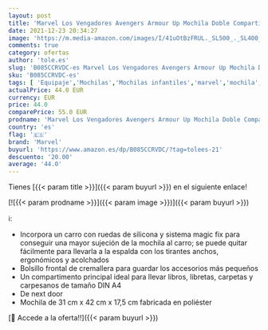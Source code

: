 ```yaml
---
layout: post
title: 'Marvel Los Vengadores Avengers Armour Up Mochila Doble Compartimento con Carro Azul 31x42x17 5 cms Poliéster 22.79L'
date: 2021-12-23 20:34:27
image: 'https://m.media-amazon.com/images/I/41uOtBzFRUL._SL500_._SL400_.jpg'
comments: true
category: ofertas
author: 'tole.es'
slug: 'B085CCRVDC-es Marvel Los Vengadores Avengers Armour Up Mochila Doble...'
sku: 'B085CCRVDC-es'
tags: [ 'Equipaje','Mochilas','Mochilas infantiles','marvel','mochila', ]
actualPrice: 44.0 EUR
currency: EUR
price: 44.0
comparePrice: 55.0 EUR
prodname: 'Marvel Los Vengadores Avengers Armour Up Mochila Doble Compartimento con Carro Azul 31x42x17 5 cms Poliéster 22.79L'
country: 'es'
flag: '🇪🇸'
brand: 'Marvel'
buyurl: 'https://www.amazon.es/dp/B085CCRVDC/?tag=tolees-21'
descuento: '20.00'
average: '44.0'
---
```


Tienes [{{< param title >}}]({{< param buyurl >}}) en el siguiente enlace!

[![{{< param prodname >}}]({{< param image >}})]({{< param buyurl >}})

ℹ️:

- Incorpora un carro con ruedas de silicona y sistema magic fix para conseguir una mayor sujeción de la mochila al carro; se puede quitar fácilmente para llevarla a la espalda con los tirantes anchos, ergonómicos y acolchados
- Bolsillo frontal de cremallera para guardar los accesorios más pequeños
- Un compartimento principal ideal para llevar libros, libretas, carpetas y carpesanos de tamaño DIN A4
- De next door
- Mochila de 31 cm x 42 cm x 17,5 cm fabricada en poliéster

[🛒 Accede a la oferta!!]({{< param buyurl >}})
